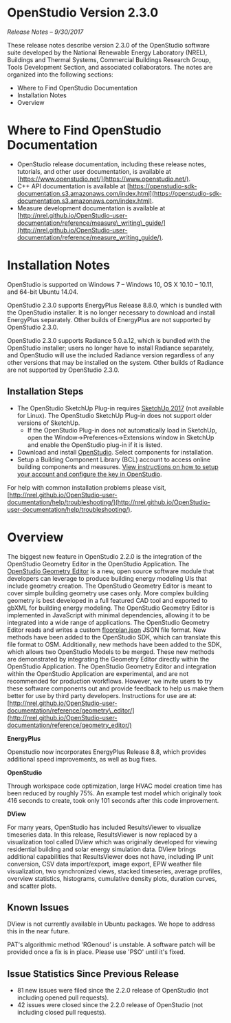 # OpenStudio Version 2.3.0

_Release Notes – 9/30/2017_

These release notes describe version 2.3.0 of the OpenStudio software suite developed by the National Renewable Energy Laboratory (NREL), Buildings and Thermal Systems, Commercial Buildings Research Group, Tools Development Section, and associated collaborators. The notes are organized into the following sections:

- Where to Find OpenStudio Documentation
- Installation Notes
- Overview

# Where to Find OpenStudio Documentation

- OpenStudio release documentation, including these release notes, tutorials, and other user documentation, is available at [https://www.openstudio.net/](https://www.openstudio.net/).
- C++ API documentation is available at [https://openstudio-sdk-documentation.s3.amazonaws.com/index.html](https://openstudio-sdk-documentation.s3.amazonaws.com/index.html).
- Measure development documentation is available at [http://nrel.github.io/OpenStudio-user-documentation/reference/measure\_writing\_guide/](http://nrel.github.io/OpenStudio-user-documentation/reference/measure_writing_guide/).

# Installation Notes

OpenStudio is supported on Windows 7 – Windows 10, OS X 10.10 – 10.11, and 64-bit Ubuntu 14.04.

OpenStudio 2.3.0 supports EnergyPlus Release 8.8.0, which is bundled with the OpenStudio installer. It is no longer necessary to download and install EnergyPlus separately. Other builds of EnergyPlus are not supported by OpenStudio 2.3.0.

OpenStudio 2.3.0 supports Radiance 5.0.a.12, which is bundled with the OpenStudio installer; users no longer have to install Radiance separately, and OpenStudio will use the included Radiance version regardless of any other versions that may be installed on the system. Other builds of Radiance are not supported by OpenStudio 2.3.0.

## Installation Steps

- The OpenStudio SketchUp Plug-in requires [SketchUp 2017](http://www.sketchup.com/) (not available for Linux). The OpenStudio SketchUp Plug-in does not support older versions of SketchUp.
  - If the OpenStudio Plug-in does not automatically load in SketchUp, open the Window-&gt;Preferences-&gt;Extensions window in SketchUp and enable the OpenStudio plug-in if it is listed.
- Download and install [OpenStudio](https://www.openstudio.net/downloads). Select components for installation.
- Setup a Building Component Library (BCL) account to access online building components and measures. [View instructions on how to setup your account and configure the key in OpenStudio](http://nrel.github.io/OpenStudio-user-documentation/getting_started/getting_started/).

For help with common installation problems please visit, [http://nrel.github.io/OpenStudio-user-documentation/help/troubleshooting/](http://nrel.github.io/OpenStudio-user-documentation/help/troubleshooting/).

# Overview

The biggest new feature in OpenStudio 2.2.0 is the integration of the OpenStudio Geometry Editor in the OpenStudio Application. The [OpenStudio Geometry Editor](https://github.com/NREL/openstudio-geometry-editor) is a new, open source software module that developers can leverage to produce building energy modeling UIs that include geometry creation. The OpenStudio Geometry Editor is meant to cover simple building geometry use cases only. More complex building geometry is best developed in a full featured CAD tool and exported to gbXML for building energy modeling. The OpenStudio Geometry Editor is implemented in JavaScript with minimal dependencies, allowing it to be integrated into a wide range of applications. The OpenStudio Geometry Editor reads and writes a custom [floorplan.json](https://raw.githubusercontent.com/NREL/openstudio-geometry-editor/develop/schema/geometry_schema.json) JSON file format. New methods have been added to the OpenStudio SDK, which can translate this file format to OSM. Additionally, new methods have been added to the SDK, which allows two OpenStudio Models to be merged. These new methods are demonstrated by integrating the Geometry Editor directly within the OpenStudio Application. The OpenStudio Geometry Editor and integration within the OpenStudio Application are experimental, and are not recommended for production workflows. However, we invite users to try these software components out and provide feedback to help us make them better for use by third party developers.  Instructions for use are at: [http://nrel.github.io/OpenStudio-user-documentation/reference/geometry\_editor/](http://nrel.github.io/OpenStudio-user-documentation/reference/geometry_editor/)

**EnergyPlus**

Openstudio now incorporates EnergyPlus Release 8.8, which provides additional speed improvements, as well as bug fixes.

**OpenStudio**

Through workspace code optimization, large HVAC model creation time has been reduced by roughly 75%. An example test model which originally took 416 seconds to create, took only 101 seconds after this code improvement.

**DView**

For many years, OpenStudio has included ResultsViewer to visualize timeseries data.  In this release, ResultsViewer is now replaced by a visualization tool called DView which was originally developed for viewing residential building and solar energy simulation data. DView brings additional capabilities that ResultsViewer does not have, including IP unit conversion, CSV data import/export, image export, EPW weather file visualization, two synchronized views, stacked timeseries, average profiles, overview statistics, histograms, cumulative density plots, duration curves, and scatter plots.

## Known Issues

DView is not currently available in Ubuntu packages.  We hope to address this in the near future.

PAT&#39;s algorithmic method &#39;RGenoud&#39; is unstable. A software patch will be provided once a fix is in place.  Please use &#39;PSO&#39; until it&#39;s fixed.

## Issue Statistics Since Previous Release

- 81 new issues were filed since the 2.2.0 release of OpenStudio (not including opened pull requests).
- 42 issues were closed since the 2.2.0 release of OpenStudio (not including closed pull requests).
